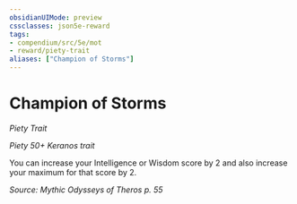 ```yaml
---
obsidianUIMode: preview
cssclasses: json5e-reward
tags:
- compendium/src/5e/mot
- reward/piety-trait
aliases: ["Champion of Storms"]
---
```

# Champion of Storms
*Piety Trait*  

*Piety 50+ Keranos trait*

You can increase your Intelligence or Wisdom score by 2 and also increase your maximum for that score by 2.

*Source: Mythic Odysseys of Theros p. 55*